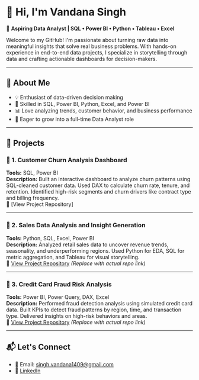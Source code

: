 # 👋 Hi, I'm Vandana Singh

🎯 **Aspiring Data Analyst | SQL • Power BI • Python • Tableau • Excel**

Welcome to my GitHub! I'm passionate about turning raw data into meaningful insights that solve real business problems. With hands-on experience in end-to-end data projects, I specialize in storytelling through data and crafting actionable dashboards for decision-makers.

---

## 🧠 About Me

- 💡 Enthusiast of data-driven decision making
- 🧰 Skilled in SQL, Power BI, Python, Excel, and Power BI
- 📊 Love analyzing trends, customer behavior, and business performance
- 🚀 Eager to grow into a full-time Data Analyst role

---

## 💼 Projects

### 📌 1. **Customer Churn Analysis Dashboard**
**Tools:** SQL, Power BI  
**Description:** Built an interactive dashboard to analyze churn patterns using SQL-cleaned customer data. Used DAX to calculate churn rate, tenure, and retention. Identified high-risk segments and churn drivers like contract type and billing frequency.  
🔗 [View Project Repository]

---

### 📌 2. **Sales Data Analysis and Insight Generation**
**Tools:** Python, SQL, Excel, Power BI  
**Description:** Analyzed retail sales data to uncover revenue trends, seasonality, and underperforming regions. Used Python for EDA, SQL for metric aggregation, and Tableau for visual storytelling.  
🔗 [View Project Repository](#) *(Replace with actual repo link)*

---

### 📌 3. **Credit Card Fraud Risk Analysis**
**Tools:** Power BI, Power Query, DAX, Excel  
**Description:** Performed fraud detection analysis using simulated credit card data. Built KPIs to detect fraud patterns by region, time, and transaction type. Delivered insights on high-risk behaviors and areas.  
🔗 [View Project Repository](#) *(Replace with actual repo link)*

---

## 📬 Let's Connect

- 📧 Email: singh.vandana1409@gmail.com 
- 💼 [LinkedIn]( https://www.linkedin.com/in/vandana-singh-119347152/)
